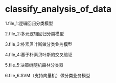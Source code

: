 # classify_analysis_of_data

1.file_1:逻辑回归分类模型

2.file_2:多元逻辑回归分类模型

3.file_3:朴素贝叶斯做分类业务模型

4.file_4:基于朴素贝叶斯的交叉验证

5.file_5:决策树随机森林分类器

6.file_6:SVM（支持向量机）做分类业务模型
